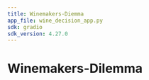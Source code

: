 ```yaml
---
title: Winemakers-Diemma
app_file: wine_decision_app.py
sdk: gradio
sdk_version: 4.27.0
---
```

# Winemakers-Dilemma
